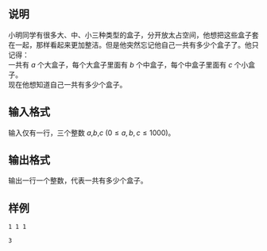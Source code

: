 <h2>说明</h2>

小明同学有很多大、中、小三种类型的盒子，分开放太占空间，他想把这些盒子套在一起，那样看起来更加整洁。但是他突然忘记他自己一共有多少个盒子了。他只记得：<br />
一共有 $a$ 个大盒子，每个大盒子里面有 $b$ 个中盒子，每个中盒子里面有 $c$ 个小盒子。<br />
现在他想知道自己一共有多少个盒子。
<h2>输入格式</h2>

输入仅有一行，三个整数 $a$,$b$,$c$ ($0 \le a,b,c \le 1000$)。

<h2>输出格式</h2>

输出一行一个整数，代表一共有多少个盒子。

<h2>样例</h2>
<pre><code class="language-input1">1 1 1</code></pre><pre><code class="language-output1">3
</code></pre>
